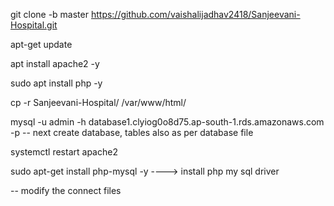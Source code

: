  git clone -b master  https://github.com/vaishalijadhav2418/Sanjeevani-Hospital.git

 apt-get update

 apt install apache2 -y

 sudo apt install php -y

 cp -r Sanjeevani-Hospital/ /var/www/html/
 
 mysql -u admin -h database1.clyiog0o8d75.ap-south-1.rds.amazonaws.com -p 
 -- next create database, tables also as per database file
 
 systemctl restart apache2
  
 sudo apt-get install php-mysql -y      ----> install php my sql driver
 
 -- modify the connect files
 
